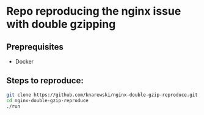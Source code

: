 # Repo reproducing the nginx issue with double gzipping

## Preprequisites
- Docker

## Steps to reproduce:
```bash
git clone https://github.com/knarewski/nginx-double-gzip-reproduce.git
cd nginx-double-gzip-reproduce
./run
```
